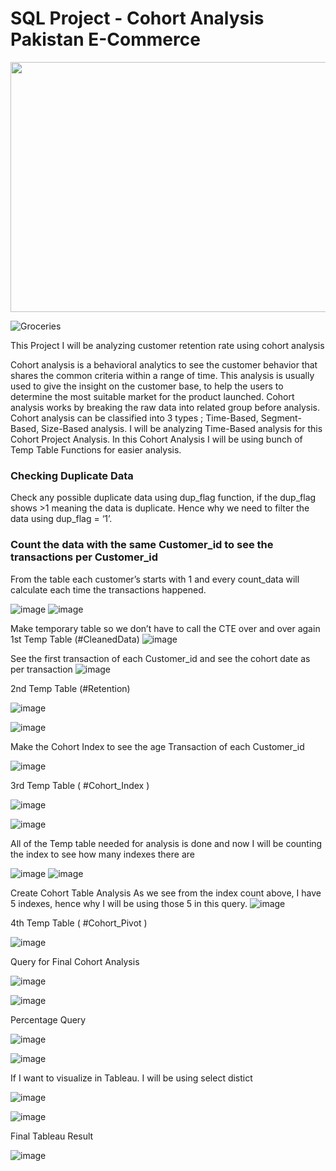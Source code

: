 
# SQL Project - Cohort Analysis Pakistan E-Commerce

<p align="center">
  <img width="550" height="400" src="![Groceries](https://github.com/DenidyaFadiya/CohortAnalysis/assets/129844542/f9bc1cf3-3940-4f25-a7f6-fc55073934c6)">
</p>


![Groceries](https://github.com/DenidyaFadiya/CohortAnalysis/assets/129844542/86e9077a-3945-4e58-8ff2-bbb93821309e)

This Project I will be analyzing customer retention rate using cohort analysis

Cohort analysis is a behavioral analytics to see the customer behavior that shares the common criteria within a range of time. This analysis is usually used to give the insight on the customer base, to help the users to determine the most suitable market for the product launched. Cohort analysis works by breaking the raw data into related group before analysis. Cohort analysis can be classified into 3 types ; Time-Based, Segment-Based, Size-Based analysis. 
I will be analyzing Time-Based analysis for this Cohort Project Analysis.
In this Cohort Analysis I will be using bunch of Temp Table Functions for easier analysis.

### Checking Duplicate Data
Check any possible duplicate data using dup_flag function, if the dup_flag shows >1 meaning the data is duplicate. Hence why we need to filter the data using dup_flag = ‘1’.

### Count the data with the same Customer_id to see the transactions per Customer_id
From the table each customer’s starts with 1 and every count_data will calculate each time the transactions happened. 
 
 ![image](https://github.com/DenidyaFadiya/CohortAnalysis/assets/129844542/7705f6c5-024f-4323-bb88-bf3b4ba81049)
![image](https://github.com/DenidyaFadiya/CohortAnalysis/assets/129844542/eb2f3f35-76a0-4f38-b388-95c12c67a068)


Make temporary table so we don’t have to call the CTE over and over again
1st Temp Table (#CleanedData)
 ![image](https://github.com/DenidyaFadiya/CohortAnalysis/assets/129844542/97b42611-3e0d-473f-b87e-1b834cd01057)


 See the first transaction of each Customer_id and see the cohort date as per transaction
 ![image](https://github.com/DenidyaFadiya/CohortAnalysis/assets/129844542/27328ac0-9d64-43ef-9a17-a70129796fac)


2nd Temp Table (#Retention)

![image](https://github.com/DenidyaFadiya/CohortAnalysis/assets/129844542/f8f99645-48a2-426f-a1f6-1e50358e09e1)

 ![image](https://github.com/DenidyaFadiya/CohortAnalysis/assets/129844542/f7cf20c3-8f8f-4156-b8f5-f839c6f1ac88)


Make the Cohort Index to see the age Transaction of each Customer_id

![image](https://github.com/DenidyaFadiya/CohortAnalysis/assets/129844542/4b13875a-87b9-4b75-8f47-5db11e0ac6f1)

3rd Temp Table ( #Cohort_Index )
 
![image](https://github.com/DenidyaFadiya/CohortAnalysis/assets/129844542/06059e6d-cff8-4272-823d-e09bc81c79b3)

![image](https://github.com/DenidyaFadiya/CohortAnalysis/assets/129844542/faff6a83-52e1-458e-8e4b-ca74b29cbb2c)

All of the Temp table needed for analysis is done and now I will be counting the index to see how many indexes there are
 
![image](https://github.com/DenidyaFadiya/CohortAnalysis/assets/129844542/282f5113-6310-4fa0-9f94-b61fa36a9790)
![image](https://github.com/DenidyaFadiya/CohortAnalysis/assets/129844542/eae048a2-7b59-4b9b-a2de-c5711977d063)


Create Cohort Table Analysis
As we see from the index count above, I have 5 indexes, hence why I will be using those 5 in this query. 
![image](https://github.com/DenidyaFadiya/CohortAnalysis/assets/129844542/0bf89c88-5c3d-4a3f-a14a-737adcea1103)


4th Temp Table ( #Cohort_Pivot )
 
![image](https://github.com/DenidyaFadiya/CohortAnalysis/assets/129844542/6bd8b70d-3a40-4c0c-b1a0-faef0881cf2b)

Query for Final Cohort Analysis
 
![image](https://github.com/DenidyaFadiya/CohortAnalysis/assets/129844542/cd772a38-4b73-4c69-ae25-1f24cb17c5c5)

![image](https://github.com/DenidyaFadiya/CohortAnalysis/assets/129844542/751d975a-f5a4-4726-9445-533ed8bca1d1)

Percentage Query
 
![image](https://github.com/DenidyaFadiya/CohortAnalysis/assets/129844542/f799b85a-50d0-4031-a787-9d3c047e2bd6)

 ![image](https://github.com/DenidyaFadiya/CohortAnalysis/assets/129844542/a2d5a8a3-e7c0-4619-abe0-4560da1eb084)


If I want to visualize in Tableau. I will be using select distict 

![image](https://github.com/DenidyaFadiya/CohortAnalysis/assets/129844542/7348df06-361f-4504-81f8-68dacf82c9ad)

![image](https://github.com/DenidyaFadiya/CohortAnalysis/assets/129844542/91a0ea36-e3eb-4d00-8a71-bf59f7abb97b)

Final Tableau Result

![image](https://github.com/DenidyaFadiya/CohortAnalysis/assets/129844542/21e98eb6-5466-41e9-a1da-dfdf36e0463f)

 

 
